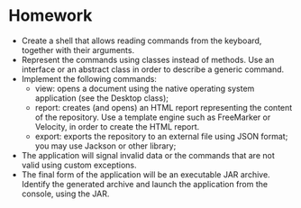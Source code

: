 # Homework
* Create a shell that allows reading commands from the keyboard, together with their arguments.
* Represent the commands using classes instead of methods. Use an interface or an abstract class in order to describe a generic command.
* Implement the following commands:
  - view: opens a document using the native operating system application (see the Desktop class);
  - report: creates (and opens) an HTML report representing the content of the repository.
    Use a template engine such as FreeMarker or Velocity, in order to create the HTML report.
  - export: exports the repository to an external file using JSON format; you may use Jackson or other library;
* The application will signal invalid data or the commands that are not valid using custom exceptions.
* The final form of the application will be an executable JAR archive. Identify the generated archive and launch the application from the console, using the JAR.
